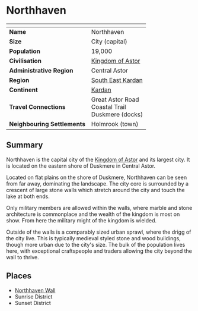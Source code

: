 # Northhaven

| []() | |
| --- | --- |
| **Name** | Northhaven |
| **Size** | City (capital) |
| **Population** | 19,000 |
| **Civilisation** | [Kingdom of Astor](../../README.md) |
| **Administrative Region** | Central Astor |
| **Region** | [South East Kardan](../../../../geography/kardan/south-east-kardan.md) |
| **Continent** | [Kardan](../../../../geography/kardan/README.md) |
| **Travel Connections** | Great Astor Road<br />Coastal Trail<br />Duskmere (docks) |
| **Neighbouring Settlements** | Holmrook (town) |

## Summary

Northhaven is the capital city of the [Kingdom of Astor](../../README.md) and its largest city. It is located on the eastern shore of Duskmere in Central Astor.

Located on flat plains on the shore of Duskmere, Northhaven can be seen from far away, dominating the landscape. The city core is surrounded by a crescent of large stone walls which stretch around the city and touch the lake at both ends.

Only military members are allowed within the walls, where marble and stone architecture is commonplace and the wealth of the kingdom is most on show. From here the military might of the kingdom is wielded.

Outside of the walls is a comparably sized urban sprawl, where the drigg of the city live. This is typically medieval styled stone and wood buildings, though more urban due to the city's size. The bulk of the population lives here, with exceptional craftspeople and traders allowing the city beyond the wall to thrive.

## Places

- [Northhaven Wall](places/northhaven-wall.md)
- Sunrise District
- Sunset District
